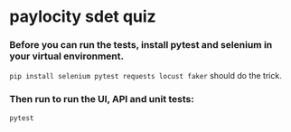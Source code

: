 # paylocity sdet quiz

### Before you can run the tests, install pytest and selenium in your virtual environment.

`pip install selenium pytest requests locust faker` should do the trick.

### Then run to run the UI, API and unit tests:
`pytest`